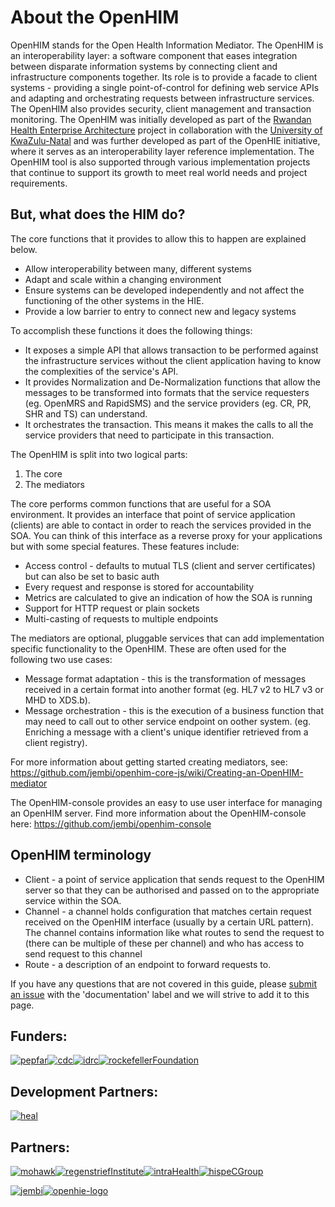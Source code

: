 About the OpenHIM
=================

OpenHIM stands for the Open Health Information Mediator. The OpenHIM is an interoperability layer: a software component that eases integration between disparate information systems by connecting client and infrastructure components together. Its role is to provide a facade to client systems - providing a single point-of-control for defining web service APIs and adapting and orchestrating requests between infrastructure services. The OpenHIM also provides security, client management and transaction monitoring. The OpenHIM was initially developed as part of the [Rwandan Health Enterprise Architecture](https://jembiprojects.jira.com/wiki/display/RHEAPILOT/Home) project in collaboration with the [University of KwaZulu-Natal](http://heal.cs.ukzn.ac.za/) and was further developed as part of the OpenHIE initiative, where it serves as an interoperability layer reference implementation. The OpenHIM tool is also supported through various implementation projects that continue to support its growth to meet real world needs and project requirements.

## But, what does the HIM do?

The core functions that it provides to allow this to happen are explained below.

*   Allow interoperability between many, different systems
*   Adapt and scale within a changing environment
*   Ensure systems can be developed independently and not affect the functioning of the other systems in the HIE.
*   Provide a low barrier to entry to connect new and legacy systems

To accomplish these functions it does the following things:

*   It exposes a simple API that allows transaction to be performed against the infrastructure services without the client application having to know the complexities of the service's API.
*   It provides Normalization and De-Normalization functions that allow the messages to be transformed into formats that the service requesters (eg. OpenMRS and RapidSMS) and the service providers (eg. CR, PR, SHR and TS) can understand.
*   It orchestrates the transaction. This means it makes the calls to all the service providers that need to participate in this transaction.

The OpenHIM is split into two logical parts:

1. The core
2. The mediators

The core performs common functions that are useful for a SOA environment. It provides an interface that point of service application (clients) are able to contact in order to reach the services provided in the SOA. You can think of this interface as a reverse proxy for your applications but with some special features. These features include:

* Access control - defaults to mutual TLS (client and server certificates) but can also be set to basic auth
* Every request and response is stored for accountability
* Metrics are calculated to give an indication of how the SOA is running
* Support for HTTP request or plain sockets
* Multi-casting of requests to multiple endpoints

The mediators are optional, pluggable services that can add implementation specific functionality to the OpenHIM. These are often used for the following two use cases:

* Message format adaptation - this is the transformation of messages received in a certain format into another format (eg. HL7 v2 to HL7 v3 or MHD to XDS.b).
* Message orchestration - this is the execution of a business function that may need to call out to other service endpoint on oother system. (eg. Enriching a message with a client's unique identifier retrieved from a client registry).

For more information about getting started creating mediators, see: https://github.com/jembi/openhim-core-js/wiki/Creating-an-OpenHIM-mediator

The OpenHIM-console provides an easy to use user interface for managing an OpenHIM server. Find more information about the OpenHIM-console here: https://github.com/jembi/openhim-console

OpenHIM terminology
-------------------

* Client - a point of service application that sends request to the OpenHIM server so that they can be authorised and passed on to the appropriate service within the SOA.
* Channel - a channel holds configuration that matches certain request received on the OpenHIM interface (usually by a certain URL pattern). The channel contains information like what routes to send the request to (there can be multiple of these per channel) and who has access to send request to this channel
* Route - a description of an endpoint to forward requests to.

If you have any questions that are not covered in this guide, please [submit an issue](https://github.com/jembi/openhim-console/issues/new) with the 'documentation' label and we will strive to add it to this page.

## Funders:

[![pepfar](http://www.openhim.org/wp-content/uploads/2014/11/pepfar.jpg)](http://www.pepfar.gov/ "PEPFAR")[![cdc](http://www.openhim.org/wp-content/uploads/2014/11/cdc.jpg)](http://www.cdc.gov/ "CDC")[![idrc](http://www.openhim.org/wp-content/uploads/2014/11/idrc.jpg)](http://www.idrc.ca/EN/Pages/default.aspx "IDRC")[![rockefellerFoundation](http://www.openhim.org/wp-content/uploads/2014/11/rockefellerFoundation.jpg)](http://www.rockefellerfoundation.org/ "Rockefeller Foundation")

## Development Partners:

[![heal](http://www.openhim.org/wp-content/uploads/2014/11/heal.png)](http://heal.cs.ukzn.ac.za/ "HeAL UKZN")

## Partners:

[![mohawk](http://www.openhim.org/wp-content/uploads/2014/11/mohawk.jpg)](http://www.mohawkcollege.ca/ "Mohawk College")[![regenstriefInstitute](http://www.openhim.org/wp-content/uploads/2014/11/regenstriefInstitute.jpg)](http://www.regenstrief.org/ "Regenstrif Institute")[![intraHealth](http://www.openhim.org/wp-content/uploads/2014/11/intraHealth.jpg)](http://www.intrahealth.org/ "InntraHealth")[![hisp](http://www.openhim.org/wp-content/uploads/2014/11/hisp.png)](http://hisp.org)[eCGroup](http://www.ecgroupinc.com/index.htm "eCGroup")

[![jembi](http://www.openhim.org/wp-content/uploads/2014/11/jembi.png)](http://jembi.org)[![openhie-logo](http://www.openhim.org/wp-content/uploads/2014/11/openhie-logo.png)](http://ohie.org)